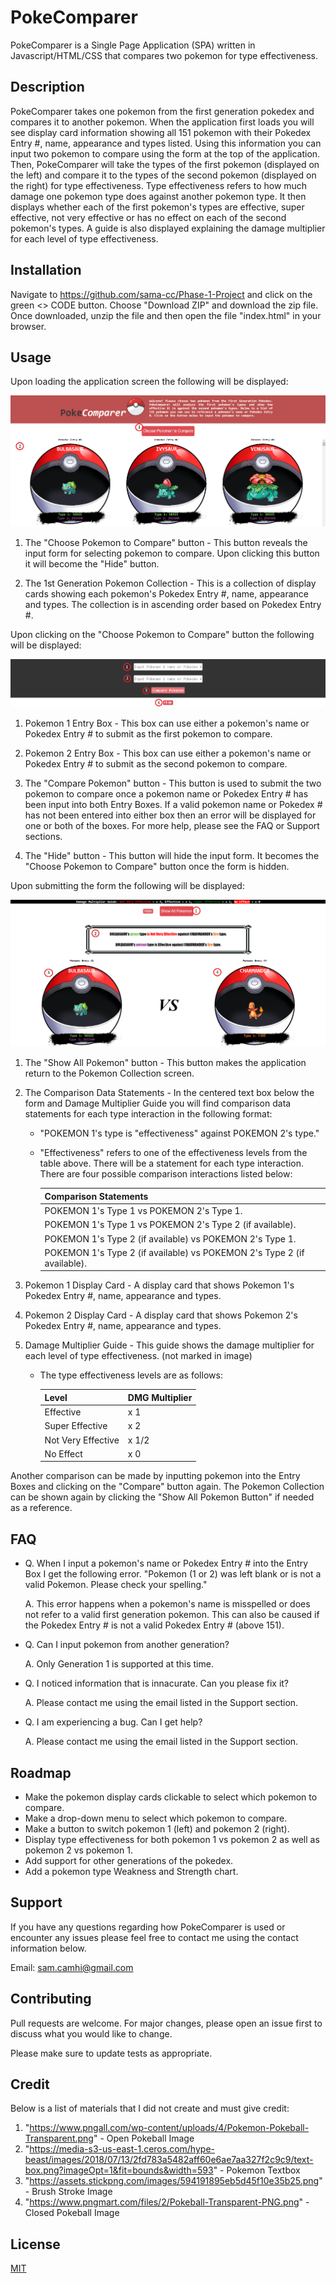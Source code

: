# PokeComparer

PokeComparer is a Single Page Application (SPA) written in Javascript/HTML/CSS that compares two pokemon for type effectiveness.

## Description

PokeComparer takes one pokemon from the first generation pokedex and compares it to another pokemon. When the application first loads you will see display card information showing all 151 pokemon with their Pokedex Entry #, name, appearance and types listed. Using this information you can input two pokemon to compare using the form at the top of the application. Then, PokeComparer will take the types of the first pokemon (displayed on the left) and compare it to the types of the second pokemon (displayed on the right) for type effectiveness. Type effectiveness refers to how much damage one pokemon type does against another pokemon type. It then displays whether each of the first pokemon's types are effective, super effective, not very effective or has no effect on each of the second pokemon's types. A guide is also displayed explaining the damage multiplier for each level of type effectiveness. 

## Installation

Navigate to https://github.com/sama-cc/Phase-1-Project and click on the green <> CODE button. Choose "Download ZIP" and download the zip file. Once downloaded, unzip the file and then open the file "index.html" in your browser.

## Usage

Upon loading the application screen the following will be displayed:

![PokeComparer Homescreen](pokecomparehome.png)

1. The "Choose Pokemon to Compare" button - This button reveals the input form for selecting pokemon to compare. Upon clicking this button it will become the "Hide" button.

2. The 1st Generation Pokemon Collection - This is a collection of display cards showing each pokemon's Pokedex Entry #, name, appearance and types. The collection is in ascending order based on Pokedex Entry #.

Upon clicking on the "Choose Pokemon to Compare" button the following will be displayed:

![Comparison Form](pokeform.png)

1. Pokemon 1 Entry Box - This box can use either a pokemon's name or Pokedex Entry # to submit as the first pokemon to compare.

2. Pokemon 2 Entry Box - This box can use either a pokemon's name or Pokedex Entry # to submit as the second pokemon to compare.

3. The "Compare Pokemon" button - This button is used to submit the two pokemon to compare once a pokemon name or Pokedex Entry # has been input into both Entry Boxes. If a valid pokemon name or Pokedex # has not been entered into either box then an error will be displayed for one or both of the boxes. For more help, please see the FAQ or Support sections.

4. The "Hide" button - This button will hide the input form. It becomes the "Choose Pokemon to Compare" button once the form is hidden.

Upon submitting the form the following will be displayed:

![Comparison View](comparisondata.png)

1. The "Show All Pokemon" button - This button makes the application return to the Pokemon Collection screen.

2. The Comparison Data Statements - In the centered text box below the form and Damage Multiplier Guide you will find comparison data statements for each type interaction in the following format:

    - "POKEMON 1's type is "effectiveness" against POKEMON 2's type."

    - "Effectiveness" refers to one of the effectiveness levels from the table above. There will be a statement for each type interaction. There are four possible comparison interactions listed below:

        | Comparison Statements                                                                        |
        | ----------------------------------------------------------------------- |
        | POKEMON 1's Type 1 vs POKEMON 2's Type 1.                               |
        | POKEMON 1's Type 1 vs POKEMON 2's Type 2 (if available).                |
        | POKEMON 1's Type 2 (if available) vs POKEMON 2's Type 1.                |
        | POKEMON 1's Type 2 (if available) vs POKEMON 2's Type 2 (if available). |

3. Pokemon 1 Display Card - A display card that shows Pokemon 1's Pokedex Entry #, name, appearance and types.

4. Pokemon 2 Display Card - A display card that shows Pokemon 2's Pokedex Entry #, name, appearance and types.

5. Damage Multiplier Guide - This guide shows the damage multiplier for each level of type effectiveness. (not marked in image)
    - The type effectiveness levels are as follows:

        | Level              | DMG Multiplier  |
        | ------------------ | --------------- |
        | Effective          | x 1             |
        | Super Effective    | x 2             |
        | Not Very Effective | x 1/2           |
        | No Effect          | x 0             |   

Another comparison can be made by inputting pokemon into the Entry Boxes and clicking on the "Compare" button again. The Pokemon Collection can be shown again by clicking the "Show All Pokemon Button" if needed as a reference.

## FAQ

- Q. When I input a pokemon's name or Pokedex Entry # into the Entry Box I get the following error. "Pokemon (1 or 2) was left blank or is not a valid Pokemon. Please check your spelling."

    A. This error happens when a pokemon's name is misspelled or does not refer to a valid first generation pokemon. This can also be caused if the Pokedex Entry # is not a valid Pokedex Entry # (above 151).

- Q. Can I input pokemon from another generation?

    A. Only Generation 1 is supported at this time.

- Q. I noticed information that is innacurate. Can you please fix it?

    A. Please contact me using the email listed in the Support section.

- Q. I am experiencing a bug. Can I get help?

    A. Please contact me using the email listed in the Support section.

## Roadmap

- Make the pokemon display cards clickable to select which pokemon to compare.
- Make a drop-down menu to select which pokemon to compare.
- Make a button to switch pokemon 1 (left) and pokemon 2 (right).
- Display type effectiveness for both pokemon 1 vs pokemon 2 as well as pokemon 2 vs pokemon 1.
- Add support for other generations of the pokedex.
- Add a pokemon type Weakness and Strength chart.

## Support

If you have any questions regarding how PokeComparer is used or encounter any issues please feel free to contact me using the contact information below.

Email: sam.camhi@gmail.com
## Contributing

Pull requests are welcome. For major changes, please open an issue first
to discuss what you would like to change.

Please make sure to update tests as appropriate.

## Credit

Below is a list of materials that I did not create and must give credit:

1. "https://www.pngall.com/wp-content/uploads/4/Pokemon-Pokeball-Transparent.png" - Open Pokeball Image
2. "https://media-s3-us-east-1.ceros.com/hype-beast/images/2018/07/13/2fd783a5482aff60e6ae7aa327f2c9c9/text-box.png?imageOpt=1&fit=bounds&width=593" - Pokemon Textbox
3. "https://assets.stickpng.com/images/594191895eb5d45f10e35b25.png" - Brush Stroke Image
4. "https://www.pngmart.com/files/2/Pokeball-Transparent-PNG.png" - Closed Pokeball Image

## License

[MIT](https://choosealicense.com/licenses/mit/)